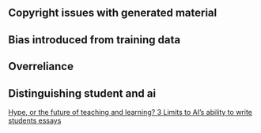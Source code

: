
## Copyright issues with generated material

## Bias introduced from training data

## Overreliance

## Distinguishing student and ai

[Hype, or the future of teaching and learning? 3 Limits to AI’s ability to write students essays](https://kar.kent.ac.uk/99505/1/Hype%20or%20the%20future%20of%20learning%20and%20teaching_%203%20limits%20to%20AIs%20ability%20to%20write%20student%20essays%20%28FINAL%29.pdf)


